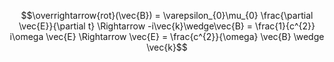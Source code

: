 $$\overrightarrow{rot}(\vec{B}) = \varepsilon_{0}\mu_{0} \frac{\partial \vec{E}}{\partial t}  \Rightarrow -i\vec{k}\wedge\vec{B} = \frac{1}{c^{2}} i\omega \vec{E} \Rightarrow \vec{E} = \frac{c^{2}}{\omega} \vec{B} \wedge \vec{k}$$
